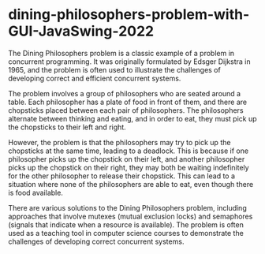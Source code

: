 # dining-philosophers-problem-with-GUI-JavaSwing-2022
The Dining Philosophers problem is a classic example of a problem in concurrent programming. It was originally formulated by Edsger Dijkstra in 1965, and the problem is often used to illustrate the challenges of developing correct and efficient concurrent systems.

The problem involves a group of philosophers who are seated around a table. Each philosopher has a plate of food in front of them, and there are chopsticks placed between each pair of philosophers. The philosophers alternate between thinking and eating, and in order to eat, they must pick up the chopsticks to their left and right.

However, the problem is that the philosophers may try to pick up the chopsticks at the same time, leading to a deadlock. This is because if one philosopher picks up the chopstick on their left, and another philosopher picks up the chopstick on their right, they may both be waiting indefinitely for the other philosopher to release their chopstick. This can lead to a situation where none of the philosophers are able to eat, even though there is food available.

There are various solutions to the Dining Philosophers problem, including approaches that involve mutexes (mutual exclusion locks) and semaphores (signals that indicate when a resource is available). The problem is often used as a teaching tool in computer science courses to demonstrate the challenges of developing correct concurrent systems.
